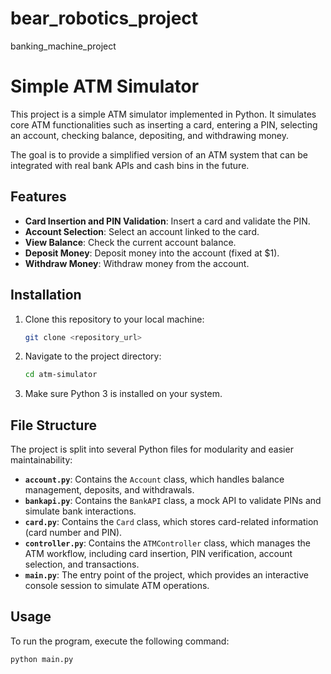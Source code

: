 # bear_robotics_project
banking_machine_project

# Simple ATM Simulator

This project is a simple ATM simulator implemented in Python. It simulates core ATM functionalities such as inserting a card, entering a PIN, selecting an account, checking balance, depositing, and withdrawing money.

The goal is to provide a simplified version of an ATM system that can be integrated with real bank APIs and cash bins in the future.

## Features
- **Card Insertion and PIN Validation**: Insert a card and validate the PIN.
- **Account Selection**: Select an account linked to the card.
- **View Balance**: Check the current account balance.
- **Deposit Money**: Deposit money into the account (fixed at $1).
- **Withdraw Money**: Withdraw money from the account.

## Installation

1. Clone this repository to your local machine:
    ```sh
    git clone <repository_url>
    ```
2. Navigate to the project directory:
    ```sh
    cd atm-simulator
    ```
3. Make sure Python 3 is installed on your system.

## File Structure

The project is split into several Python files for modularity and easier maintainability:

- **`account.py`**: Contains the `Account` class, which handles balance management, deposits, and withdrawals.
- **`bankapi.py`**: Contains the `BankAPI` class, a mock API to validate PINs and simulate bank interactions.
- **`card.py`**: Contains the `Card` class, which stores card-related information (card number and PIN).
- **`controller.py`**: Contains the `ATMController` class, which manages the ATM workflow, including card insertion, PIN verification, account selection, and transactions.
- **`main.py`**: The entry point of the project, which provides an interactive console session to simulate ATM operations.

## Usage

To run the program, execute the following command:

```sh
python main.py

